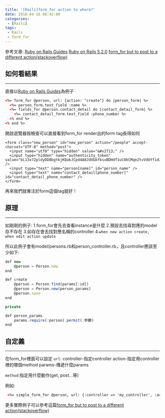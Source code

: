 ```yaml
---
title: '[Rails]form_for action to where?'
date: 2018-04-16 06:42:00
categories:
 - [Rails]
tags:
 - Rails
 - form_for
---
```

參考文章:
[Ruby on Rails Guides](http://guides.rubyonrails.org/form_helpers.html#binding-a-form-to-an-object)
[Ruby on Rails 5.2.0](http://api.rubyonrails.org/classes/ActionView/Helpers/FormHelper.html)
[form_for but to post to a different action(stackoverflow)](https://stackoverflow.com/questions/5320414/form-for-but-to-post-to-a-different-action)

## 如何看結果
---
直接以[Ruby on Rails Guides](http://guides.rubyonrails.org/form_helpers.html#binding-a-form-to-an-object)為例子
``` html form.html.erb
<%= form_for @person, url: {action: "create"} do |person_form| %>
  <%= person_form.text_field :name %>
  <%= fields_for @person.contact_detail do |contact_detail_form| %>
    <%= contact_detail_form.text_field :phone_number %>
  <% end %>
<% end %>
```
開啟遊覽器按檢查可以直接看到form_for render出的form tag長得如何
```
<form class="new_person" id="new_person" action="/people" accept-charset="UTF-8" method="post">
  <input name="utf8" type="hidden" value="&#x2713;" />
  <input type="hidden" name="authenticity_token" value="bL13x72pldyDD8bgtkjKQakJCpd4A8JdXGbfksxBDHdf1uC0kCMqe2tvVdUYfidJt0fj3ihC4NxiVHv8GVYxJA==" />
  <input type="text" name="person[name]" id="person_name" />
  <input type="text" name="contact_detail[phone_number]" id="contact_detail_phone_number" />
</form>
```
再來我們就專注於form這個tag就好！


## 原理
---
如剛剛的例子:
1.form_for會先去查看instance是什麼
2.預設去找尋對應的model存不存在
3.如存在會去找對應名稱的controller
4.`when new action create, when edit action update`

所以此例子會有model/persons.rb和person_controller.rb，且controller應該至少如下:

``` javascript person_controller.rb
def new
    @person = Person.new
end

def create
    @person = Person.find(params[:id])
    @person = Person.new(person_params)
    @person.save
end

private

def person_params
    params.require(:person).permit(:參數)
end
```

## 自定義
---
在form_for裡面可以設定
`url`:
controller-指定controller
action-指定用controller裡的哪個method
params-傳遞什麼params

`method`:指定用什麼動作(get, post...等)

例如:
``` html form_html.erb
 <%= simple_form_for @person, url: {:controller => 'my_controller', :action => 'my_action'}, method: 'post' do |f| %>
```
更多實際例子可以參考這篇[form_for but to post to a different action(stackoverflow)](https://stackoverflow.com/questions/5320414/form-for-but-to-post-to-a-different-action)
